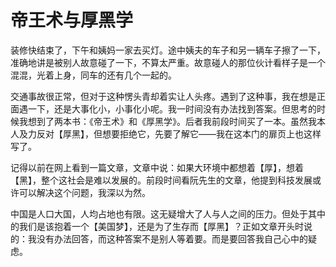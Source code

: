 帝王术与厚黑学
===========

装修快结束了，下午和姨妈一家去买灯。途中姨夫的车子和另一辆车子擦了一下，准确地讲是被别人故意碰了一下，不算太严重。故意碰人的那位伙计看样子是一个混混，光着上身，同车的还有几个一起的。

交通事故很正常，但对于这种愣头青却着实让人头疼。遇到了这种事，我在想是正面遇一下，还是大事化小，小事化小呢。我一时间没有办法找到答案。但思考的时候我想到了两本书：《帝王术》和《厚黑学》。后者我前段时间买了一本。虽然我本人及力反对【厚黑】，但想要拒绝它，先要了解它——我在这本门的扉页上也这样写了。

记得以前在网上看到一篇文章，文章中说：如果大环境中都想着【厚】，想着【黑】，整个这社会是难以发展的。前段时间看阮先生的文章，他提到科技发展或许可以解决这个问题，我深以为然。

中国是人口大国，人均占地也有限。这无疑增大了人与人之间的压力。但处于其中的我们是该抱着一个【美国梦】，还是为了生存而【厚黑】？正如文章开头时说的：我没有办法回答，而这种答案不是别人等着要。而是要回答我自己心中的疑虑。


